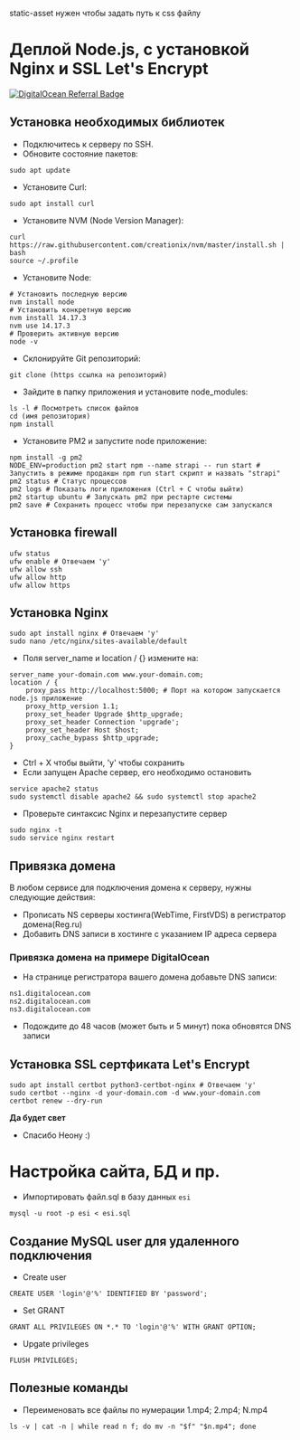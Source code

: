 
static-asset нужен чтобы задать путь к css файлу

# Деплой Node.js, с уcтановкой Nginx и SSL Let's Encrypt

[![DigitalOcean Referral Badge](https://nodejs.org/static/images/logo.svg)](https://nodejs.org)

## Установка необходимых библиотек

- Подключитесь к серверу по SSH.
- Обновите состояние пакетов:
```
sudo apt update
```
- Установите Curl:
```
sudo apt install curl
```
- Установите NVM (Node Version Manager):
```
curl https://raw.githubusercontent.com/creationix/nvm/master/install.sh | bash
source ~/.profile 
```
- Установите Node:
```
# Установить последную версию
nvm install node
# Установить конкретную версию
nvm install 14.17.3
nvm use 14.17.3
# Проверить активную версию 
node -v
```
- Склонируйте Git репозиторий:
```
git clone (https ссылка на репозиторий)
```
- Зайдите в папку приложения и установите node_modules:
```
ls -l # Посмотреть список файлов
cd (имя репозитория)
npm install
```
- Установите PM2 и запустите node приложение:
```
npm install -g pm2
NODE_ENV=production pm2 start npm --name strapi -- run start # Запустить в режиме продакшн npm run start скрипт и назвать "strapi"
pm2 status # Статус процессов
pm2 logs # Показать логи приложения (Ctrl + C чтобы выйти)
pm2 startup ubuntu # Запускать pm2 при рестарте системы
pm2 save # Сохранить процесс чтобы при перезапуске сам запускался
```
## Установка firewall

```
ufw status
ufw enable # Oтвечаем 'y'
ufw allow ssh
ufw allow http
ufw allow https
```
## Установка Nginx
```
sudo apt install nginx # Отвечаем 'y'
sudo nano /etc/nginx/sites-available/default 
```
- Поля server_name и location / {} измените на:
```
server_name your-domain.com www.your-domain.com;
location / {
    proxy_pass http://localhost:5000; # Порт на котором запускается node.js приложение
    proxy_http_version 1.1;
    proxy_set_header Upgrade $http_upgrade;
    proxy_set_header Connection 'upgrade';
    proxy_set_header Host $host;
    proxy_cache_bypass $http_upgrade;
}
```
- Ctrl + X чтобы выйти, 'y' чтобы сохранить
- Если запущен Apache сервер, его необходимо остановить
```
service apache2 status
sudo systemctl disable apache2 && sudo systemctl stop apache2
```
- Проверьте синтаксис Nginx и перезапустите сервер
```
sudo nginx -t
sudo service nginx restart
```

## Привязка домена
В любом сервисе для подключения домена к серверу, нужны следующие действия:
- Прописать NS серверы хостинга(WebTime, FirstVDS) в регистратор домена(Reg.ru)
- Добавить DNS записи в хостинге с указанием IP адреса сервера

### Привязка домена на примере DigitalOcean
- На странице регистратора вашего домена добавьте DNS записи:
```
ns1.digitalocean.com
ns2.digitalocean.com
ns3.digitalocean.com
```
- Подождите до 48 часов (может быть и 5 минут) пока обновятся DNS записи

## Установка SSL сертфиката Let's Encrypt
```
sudo apt install certbot python3-certbot-nginx # Отвечаем 'y'
sudo certbot --nginx -d your-domain.com -d www.your-domain.com
certbot renew --dry-run
```

**Да будет свет**
- Спасибо Неону :)

# Настройка сайта, БД и пр.
- Импортировать файл.sql в базу данных `esi`
```
mysql -u root -p esi < esi.sql
```

## Создание MySQL user для удаленного подключения

- Create user
```
CREATE USER 'login'@'%' IDENTIFIED BY 'password';
```
- Set GRANT
```
GRANT ALL PRIVILEGES ON *.* TO 'login'@'%' WITH GRANT OPTION;
```
- Upgate privileges
```
FLUSH PRIVILEGES;
```

## Полезные команды

- Переименовать все файлы по нумерации 1.mp4; 2.mp4; N.mp4
```
ls -v | cat -n | while read n f; do mv -n "$f" "$n.mp4"; done
```
